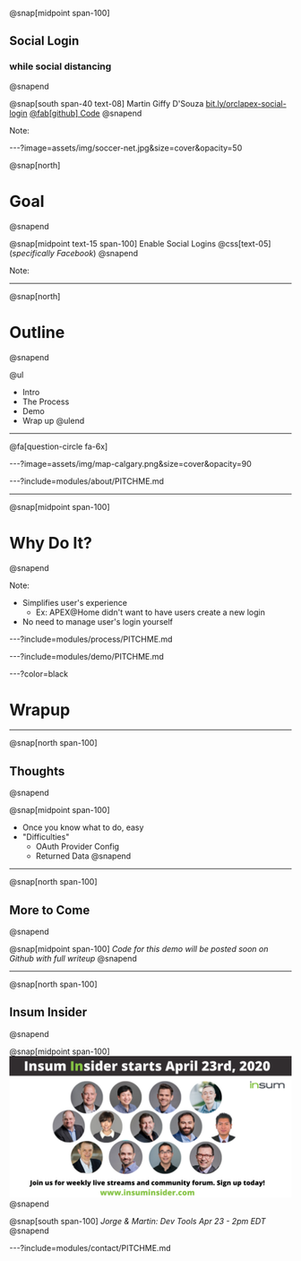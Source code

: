 @snap[midpoint span-100]
## Social Login
### while social distancing
@snapend

@snap[south span-40 text-08]
Martin Giffy D'Souza
[bit.ly/orclapex-social-login](https://bit.ly/orclapex-social-login)
[@fab[github] Code](https://github.com/martindsouza/pres-apex-social-login)
@snapend

Note:


---?image=assets/img/soccer-net.jpg&size=cover&opacity=50

@snap[north]
# Goal
@snapend

@snap[midpoint text-15 span-100]
Enable Social Logins
@css[text-05](*specifically Facebook*)
@snapend


Note:

---


@snap[north]
# Outline
@snapend


@ul[](false)
- Intro
- The Process
- Demo
- Wrap up
@ulend


---

@fa[question-circle fa-6x]

---?image=assets/img/map-calgary.png&size=cover&opacity=90


---?include=modules/about/PITCHME.md

---

@snap[midpoint span-100]
# Why Do It?
@snapend


Note:
- Simplifies user's experience
  - Ex: APEX@Home didn't want to have users create a new login
- No need to manage user's login yourself

---?include=modules/process/PITCHME.md

---?include=modules/demo/PITCHME.md

---?color=black

# Wrapup

--- 

@snap[north span-100]
## Thoughts
@snapend


@snap[midpoint span-100]
- Once you know what to do, easy
- "Difficulties" 
  - OAuth Provider Config
  - Returned Data
@snapend


--- 

@snap[north span-100]
## More to Come
@snapend


@snap[midpoint span-100]
*Code for this demo will be posted soon on Github with full writeup*
@snapend

---
@snap[north span-100]
## Insum Insider
@snapend

@snap[midpoint span-100]
![height=250px](assets/img/insum-insider-promo.png)
@snapend


@snap[south span-100]
*Jorge & Martin: Dev Tools Apr 23 - 2pm EDT*
@snapend


---?include=modules/contact/PITCHME.md



